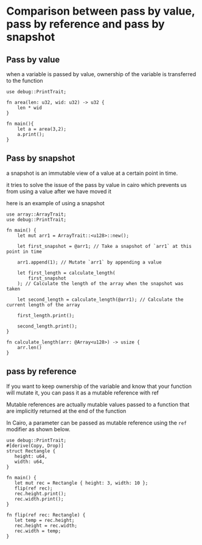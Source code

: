# Comparison between pass by value, pass by reference and pass by snapshot

## Pass by value

when a variable is passed by value, ownership of the variable is transferred to the function

```
use debug::PrintTrait;

fn area(len: u32, wid: u32) -> u32 {
    len * wid
}

fn main(){
    let a = area(3,2);
    a.print();
}
```

## Pass by snapshot

a snapshot is an immutable view of a value at a certain point in time.

it tries to solve the issue of the pass by value in cairo which prevents us from using a value after we have moved it

here is an example of using a snapshot

```
use array::ArrayTrait;
use debug::PrintTrait;

fn main() {
    let mut arr1 = ArrayTrait::<u128>::new();

    let first_snapshot = @arr1; // Take a snapshot of `arr1` at this point in time

    arr1.append(1); // Mutate `arr1` by appending a value

    let first_length = calculate_length(
        first_snapshot
    ); // Calculate the length of the array when the snapshot was taken

    let second_length = calculate_length(@arr1); // Calculate the current length of the array

    first_length.print();

    second_length.print();
}

fn calculate_length(arr: @Array<u128>) -> usize {
    arr.len()
}
```

## pass by reference

If you want to keep ownership of the variable and know that your function will mutate it, you can pass it as a mutable reference with ref

Mutable references are actually mutable values passed to a function that are implicitly returned at the end of the function

In Cairo, a parameter can be passed as mutable reference using the `ref` modifier as shown below.

```
use debug::PrintTrait;
#[derive(Copy, Drop)]
struct Rectangle {
   height: u64,
   width: u64,
}

fn main() {
   let mut rec = Rectangle { height: 3, width: 10 };
   flip(ref rec);
   rec.height.print();
   rec.width.print();
}

fn flip(ref rec: Rectangle) {
   let temp = rec.height;
   rec.height = rec.width;
   rec.width = temp;
}
```
